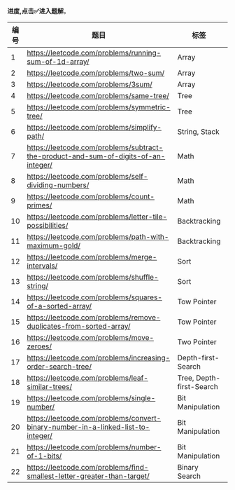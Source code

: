 **进度,点击✅进入题解**。

| 编号 | 题目                                                         | 标签                     | 难度   | 完成                                                         |
| ---- | ------------------------------------------------------------ | ------------------------ | ------ | ------------------------------------------------------------ |
| 1    | https://leetcode.com/problems/running-sum-of-1d-array/       | Array                    | easy   | [✅](Running_Sum_Of_1d_Array.go) |
| 2    | https://leetcode.com/problems/two-sum/                       | Array                    | easy   | [✅](Two_Sum.go) |
| 3    | https://leetcode.com/problems/3sum/                          | Array                    | medium | [✅](3_Sum.go)                                  |
| 4    | https://leetcode.com/problems/same-tree/                     | Tree                     | easy   | [✅](Same_tree.go) |
| 5    | https://leetcode.com/problems/symmetric-tree/                | Tree                     | easy   | [✅](Symmetric_tree.go) |
| 6    | https://leetcode.com/problems/simplify-path/                 | String, Stack            | medium | [✅](Simplify_Path.go)  |
| 7    | https://leetcode.com/problems/subtract-the-product-and-sum-of-digits-of-an-integer/ | Math                     | easy   | [✅](SubtractTheProductAndSumOfDigitsOfAnInteger.go) |
| 8    | https://leetcode.com/problems/self-dividing-numbers/         | Math                     | easy   | [✅](Self_Dividing_Numbers.go)                                                             |
| 9    | https://leetcode.com/problems/count-primes/                  | Math                     | easy   | [✅](Count_Primes.go)                                                            |
| 10   | https://leetcode.com/problems/letter-tile-possibilities/     | Backtracking             | medium | [✅](LetterTilePossibilities.go)                                                            |
| 11   | https://leetcode.com/problems/path-with-maximum-gold/        | Backtracking             | medium | [✅](PathWithMaximumGold.go)                                                            |
| 12   | https://leetcode.com/problems/merge-intervals/               | Sort                     | medium | [✅](MergeIntervals.go)                                                             |
| 13   | https://leetcode.com/problems/shuffle-string/                | Sort                     | easy   | [✅](ShuffleString.go) |
| 14   | https://leetcode.com/problems/squares-of-a-sorted-array/     | Tow Pointer              | easy   | [✅](SquaresOfASortedArray.go)                                                             |
| 15   | https://leetcode.com/problems/remove-duplicates-from-sorted-array/ | Tow Pointer              | easy   |  [✅](RemoveDuplicatesFromSortedArray.go) |
| 16   | https://leetcode.com/problems/move-zeroes/                   | Two Pointer              | easy   | [✅](MoveZeroes.go) |
| 17   | https://leetcode.com/problems/increasing-order-search-tree/  | Depth-first-Search       | easy   | [✅](Increasing_Order_Search_Tree.go)                                                           |
| 18   | https://leetcode.com/problems/leaf-similar-trees/            | Tree, Depth-first-Search | easy   | [✅](LeafSimilarTrees.go)                                                            |
| 19   | https://leetcode.com/problems/single-number/                 | Bit Manipulation         | easy   | [✅](Single_Number.go)                                                             |
| 20   | https://leetcode.com/problems/convert-binary-number-in-a-linked-list-to-integer/ | Bit Manipulation         | easy   | [✅](Convert_Binary_Number_In_A_Linked_List_To_Integer.go)                                                           |
| 21   | https://leetcode.com/problems/number-of-1-bits/              | Bit Manipulation         | easy   | [✅](Number_Of_1_Bits.go)                                                             |
| 22   | https://leetcode.com/problems/find-smallest-letter-greater-than-target/ | Binary Search            | easy   | [✅](Find_Smallest_Letter_Greater_Than_Target.go)                                                             |
